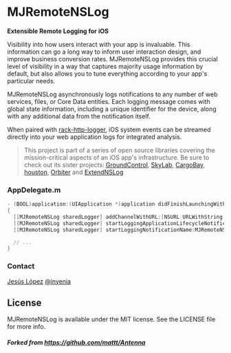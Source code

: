 # MJRemoteNSLog
**Extensible Remote Logging for iOS**

Visibility into how users interact with your app is invaluable. This information can go a long way to inform user interaction design, and improve business conversion rates. MJRemoteNSLog provides this crucial level of visibility in a way that captures majority usage information by default, but also allows you to tune everything according to your app's particular needs.

MJRemoteNSLog asynchronously logs notifications to any number of web services, files, or Core Data entities. Each logging message comes with global state information, including a unique identifier for the device, along with any additional data from the notification itself.

When paired with [rack-http-logger](https://github.com/mattt/rack-http-logger), iOS system events can be streamed directly into your web application logs for integrated analysis.

> This project is part of a series of open source libraries covering the mission-critical aspects of an iOS app's infrastructure. Be sure to check out its sister projects: [GroundControl](https://github.com/mattt/GroundControl), [SkyLab](https://github.com/mattt/SkyLab), [CargoBay](https://github.com/mattt/CargoBay), [houston](https://github.com/mattt/houston), [Orbiter](https://github.com/mattt/Orbiter) and [ExtendNSLog](https://github.com/ben46/ExtendNSLog)


### AppDelegate.m

```objective-c
- (BOOL)application:(UIApplication *)application didFinishLaunchingWithOptions:(NSDictionary *)launchOptions
{
  [[MJRemoteNSLog sharedLogger] addChannelWithURL:[NSURL URLWithString:@"http://example.com"] method:@"LOG"];
  [[MJRemoteNSLog sharedLogger] startLoggingApplicationLifecycleNotifications];
  [[MJRemoteNSLog sharedLogger] startLoggingNotificationName:MJRemoteNSLogExampleNotification];

  // ...
}
```

### Contact

[Jesús López](http://github.com/inyenia)
[@inyenia](https://twitter.com/inyenia)

## License

MJRemoteNSLog is available under the MIT license. See the LICENSE file for more info.

##### Forked from https://github.com/mattt/Antenna
